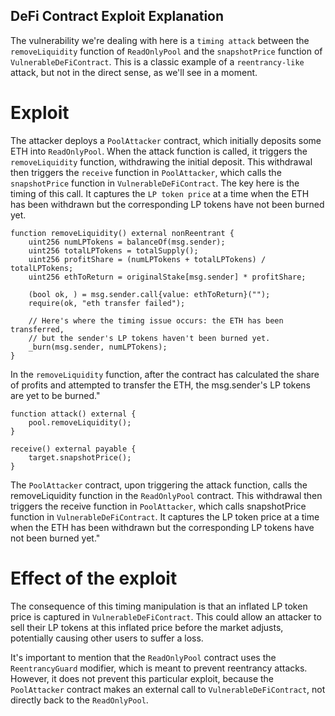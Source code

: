 ## DeFi Contract Exploit Explanation

The vulnerability we're dealing with here is a `timing attack` between the `removeLiquidity` function of `ReadOnlyPool` and the `snapshotPrice` function of `VulnerableDeFiContract`. This is a classic example of a `reentrancy-like` attack, but not in the direct sense, as we'll see in a moment.

# Exploit

The attacker deploys a `PoolAttacker` contract, which initially deposits some ETH into `ReadOnlyPool`. When the attack function is called, it triggers the `removeLiquidity` function, withdrawing the initial deposit. This withdrawal then triggers the `receive` function in `PoolAttacker`, which calls the `snapshotPrice` function in `VulnerableDeFiContract`. The key here is the timing of this call. It captures the `LP token price` at a time when the ETH has been withdrawn but the corresponding LP tokens have not been burned yet.

```solidity
function removeLiquidity() external nonReentrant {
    uint256 numLPTokens = balanceOf(msg.sender);
    uint256 totalLPTokens = totalSupply();
    uint256 profitShare = (numLPTokens + totalLPTokens) / totalLPTokens;
    uint256 ethToReturn = originalStake[msg.sender] * profitShare;

    (bool ok, ) = msg.sender.call{value: ethToReturn}("");
    require(ok, "eth transfer failed");

    // Here's where the timing issue occurs: the ETH has been transferred,
    // but the sender's LP tokens haven't been burned yet.
    _burn(msg.sender, numLPTokens);
}

```

In the `removeLiquidity` function, after the contract has calculated the share of profits and attempted to transfer the ETH, the msg.sender's LP tokens are yet to be burned."

```solidity
function attack() external {
    pool.removeLiquidity();
}

receive() external payable {
    target.snapshotPrice();
}
```

The `PoolAttacker` contract, upon triggering the attack function, calls the removeLiquidity function in the `ReadOnlyPool` contract. This withdrawal then triggers the receive function in `PoolAttacker`, which calls snapshotPrice function in `VulnerableDeFiContract`. It captures the LP token price at a time when the ETH has been withdrawn but the corresponding LP tokens have not been burned yet."

# Effect of the exploit

The consequence of this timing manipulation is that an inflated LP token price is captured in `VulnerableDeFiContract`. This could allow an attacker to sell their LP tokens at this inflated price before the market adjusts, potentially causing other users to suffer a loss.

It's important to mention that the `ReadOnlyPool` contract uses the `ReentrancyGuard` modifier, which is meant to prevent reentrancy attacks. However, it does not prevent this particular exploit, because the `PoolAttacker` contract makes an external call to `VulnerableDeFiContract`, not directly back to the `ReadOnlyPool`.
